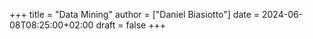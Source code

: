 +++
title = "Data Mining"
author = ["Daniel Biasiotto"]
date = 2024-06-08T08:25:00+02:00
draft = false
+++
